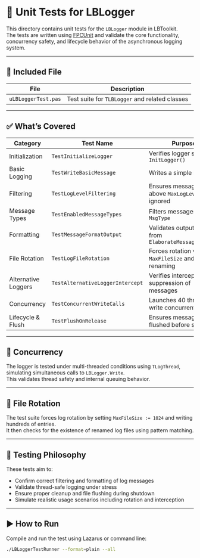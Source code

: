 # 🧪 Unit Tests for LBLogger

This directory contains unit tests for the `LBLogger` module in LBToolkit.  
The tests are written using [FPCUnit](https://wiki.freepascal.org/fpcunit) and validate the core functionality, concurrency safety, and lifecycle behavior of the asynchronous logging system.

---

## 📄 Included File

| File               | Description                                      |
|--------------------|--------------------------------------------------|
| `uLBLoggerTest.pas`| Test suite for `TLBLogger` and related classes   |

---

## ✅ What’s Covered

| Category               | Test Name                          | Purpose                                                  |
|------------------------|------------------------------------|----------------------------------------------------------|
| Initialization         | `TestInitializeLogger`             | Verifies logger setup via `InitLogger()`                 |
| Basic Logging          | `TestWriteBasicMessage`            | Writes a simple log entry                                |
| Filtering              | `TestLogLevelFiltering`            | Ensures messages above `MaxLogLevel` are ignored         |
| Message Types          | `TestEnabledMessageTypes`          | Filters messages by `MsgType`                            |
| Formatting             | `TestMessageFormatOutput`          | Validates output string from `ElaborateMessageToWrite`   |
| File Rotation          | `TestLogFileRotation`              | Forces rotation via `MaxFileSize` and checks renaming    |
| Alternative Loggers    | `TestAlternativeLoggerIntercept`   | Verifies interception and suppression of messages        |
| Concurrency            | `TestConcurrentWriteCalls`         | Launches 40 threads to write concurrently                |
| Lifecycle & Flush      | `TestFlushOnRelease`               | Ensures messages are flushed before shutdown             |

---

## 🧵 Concurrency

The logger is tested under multi-threaded conditions using `TLogThread`, simulating simultaneous calls to `LBLogger.Write`.  
This validates thread safety and internal queuing behavior.

---

## 🔄 File Rotation

The test suite forces log rotation by setting `MaxFileSize := 1024` and writing hundreds of entries.  
It then checks for the existence of renamed log files using pattern matching.

---

## 🧠 Testing Philosophy

These tests aim to:

- Confirm correct filtering and formatting of log messages
- Validate thread-safe logging under stress
- Ensure proper cleanup and file flushing during shutdown
- Simulate realistic usage scenarios including rotation and interception

---

## ▶️ How to Run

Compile and run the test using Lazarus or command line:

```bash
./LBLoggerTestRunner --format=plain --all


